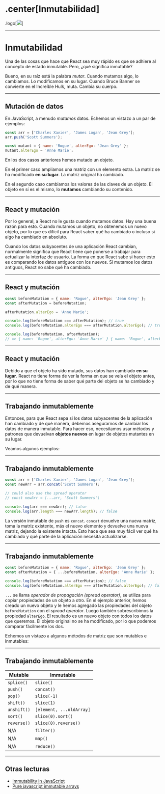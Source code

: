 # .center[Inmutabilidad]

.logo[![](https://pataruco.github.io/ga-assets/assets/logos/ga.svg)]

---

# Inmutabilidad

Una de las cosas que hace que React sea muy rápido es que se adhiere al concepto de estado inmutable. Pero, ¿qué significa inmutable?

Bueno, en su raíz está la palabra _mutar_. Cuando mutamos algo, lo cambiamos. Lo modificamos en su lugar. Cuando Bruce Banner se convierte en el Increíble Hulk, muta. Cambia su cuerpo.

---

## Mutación de datos

En JavaScript, a menudo _mutamos_ datos. Echemos un vistazo a un par de ejemplos:

```js
const arr = ['Charles Xavier', 'James Logan', 'Jean Grey'];
arr.push('Scott Summers');

const mutant = { name: 'Rogue', alterEgo: 'Jean Grey' };
mutant.alterEgo = 'Anne Marie';
```

En los dos casos anteriores hemos mutado un objeto.

En el primer caso ampliamos una matriz con un elemento extra. La matriz se ha modificado **en su lugar**. La matriz original ha cambiado.

En el segundo caso cambiamos los valores de las claves de un objeto. El objeto en sí es el mismo, lo **mutamos** cambiando su contenido.

---

## React y mutación

Por lo general, a React no le gusta cuando mutamos datos. Hay una buena razón para esto. Cuando mutamos un objeto, no obtenemos un nuevo objeto, por lo que es difícil para React saber qué ha cambiado o incluso si algo ha cambiado en absoluto.

Cuando los datos subyacentes de una aplicación React cambian, normalmente significa que React tiene que ponerse a trabajar para actualizar la interfaz de usuario. La forma en que React sabe si hacer esto es comparando los datos antiguos con los nuevos. Si mutamos los datos antiguos, React no sabe qué ha cambiado.

---

## React y mutación

```js
const beforeMutation = { name: 'Rogue', alterEgo: 'Jean Grey' };
const afterMutation = beforeMutation;

afterMutation.alterEgo = 'Anne Marie';

console.log(beforeMutation === afterMutation); // true
console.log(beforeMutation.alterEgo === afterMutation.alterEgo); // true

console.log(beforeMutation, afterMutation);
// => { name: 'Rogue', alterEgo: 'Anne Marie' } { name: 'Rogue', alterEgo: 'Anne Marie' }
```

---

## React y mutación

Debido a que el objeto ha sido mutado, sus datos han cambiado **en su lugar**. React no tiene forma de ver la forma en que se veía el objeto antes, por lo que no tiene forma de saber qué parte del objeto se ha cambiado y de qué manera.

---

## Trabajando inmutablemente

Entonces, para que React sepa si los datos subyacentes de la aplicación han cambiado y de qué manera, debemos asegurarnos de cambiar los datos de manera inmutable. Para hacer eso, necesitamos usar métodos y patrones que devuelvan **objetos nuevos** en lugar de objetos mutantes en su lugar.

Veamos algunos ejemplos:

---

## Trabajando inmutablemente

```js
const arr = ['Charles Xavier', 'James Logan', 'Jean Grey'];
const newArr = arr.concat('Scott Summers');

// could also use the spread operator
// const newArr = [...arr, 'Scott Summers']

console.log(arr === newArr); // false
console.log(arr.length === newArr.length); // false
```

La versión inmutable de `push` es `concat`. `concat` devuelve una nueva matriz, toma la matriz existente, más el nuevo elemento y devuelve una nueva matriz, dejando la existente intacta. Esto hace que sea muy fácil ver qué ha cambiado y qué parte de la aplicación necesita actualizarse.

---

## Trabajando inmutablemente

```js
const beforeMutation = { name: 'Rogue', alterEgo: 'Jean Grey' };
const afterMutation = { ...beforeMutation, alterEgo: 'Anne Marie' };

console.log(beforeMutation === afterMutation); // false
console.log(beforeMutation.alterEgo === afterMutation.alterEgo); // false
```

`...` se llama _operador de propagación (spread operator)_, se utiliza para copiar propiedades de un objeto a otro. En el ejemplo anterior, hemos creado un nuevo objeto y le hemos agregado las propiedades del objeto `beforeMutation` con el _spread operator_. Luego también sobrescribimos la propiedad `alterEgo`. El resultado es un nuevo objeto con todos los datos que queremos. El objeto original no se ha modificado, por lo que podemos comparar fácilmente los dos.

Echemos un vistazo a algunos métodos de matriz que son mutables e inmutables:

---

## Trabajando inmutablemente

| Mutable     | Immutable                |
| ----------- | ------------------------ |
| `splice()`  | `slice()`                |
| `push()`    | `concat()`               |
| `pop()`     | `slice(-1)`              |
| `shift()`   | `slice(1)`               |
| `unshift()` | `[element, ...oldArray]` |
| `sort()`    | `slice(0).sort()`        |
| `reverse()` | `slice(0).reverse()`     |
| N/A         | `filter()`               |
| N/A         | `map()`                  |
| N/A         | `reduce()`               |

---

## Otras lecturas

- [Immutability in JavaScript](https://www.sitepoint.com/immutability-javascript/)
- [Pure javascript immutable arrays](https://vincent.billey.me/pure-javascript-immutable-array/)
